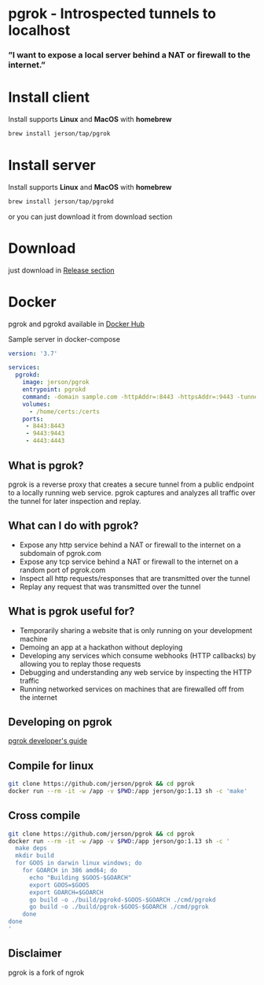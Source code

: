 
# pgrok - Introspected tunnels to localhost 
### ”I want to expose a local server behind a NAT or firewall to the internet.”

# Install client

Install supports **Linux** and **MacOS** with **homebrew**
```bash
brew install jerson/tap/pgrok
```

# Install server

Install supports **Linux** and **MacOS** with **homebrew**
```bash
brew install jerson/tap/pgrokd
```

or you can just download it from download section

# Download
just download in [Release section](https://github.com/jerson/pgrok/releases)

# Docker

pgrok and pgrokd available in [Docker Hub](https://hub.docker.com/r/jerson/pgrok)

Sample server in docker-compose

```yaml
version: '3.7'

services:
  pgrokd:
    image: jerson/pgrok
    entrypoint: pgrokd    
    command: -domain sample.com -httpAddr=:8443 -httpsAddr=:9443 -tunnelAddr=:4443 -tlsCrt=/certs/tls.crt -tlsKey=/certs/tls.key
    volumes:
      - /home/certs:/certs
    ports:
     - 8443:8443
     - 9443:9443
     - 4443:4443
```

## What is pgrok?
pgrok is a reverse proxy that creates a secure tunnel from a public endpoint to a locally running web service.
pgrok captures and analyzes all traffic over the tunnel for later inspection and replay.

## What can I do with pgrok?
- Expose any http service behind a NAT or firewall to the internet on a subdomain of pgrok.com
- Expose any tcp service behind a NAT or firewall to the internet on a random port of pgrok.com
- Inspect all http requests/responses that are transmitted over the tunnel
- Replay any request that was transmitted over the tunnel


## What is pgrok useful for?
- Temporarily sharing a website that is only running on your development machine
- Demoing an app at a hackathon without deploying
- Developing any services which consume webhooks (HTTP callbacks) by allowing you to replay those requests
- Debugging and understanding any web service by inspecting the HTTP traffic
- Running networked services on machines that are firewalled off from the internet

## Developing on pgrok
[pgrok developer's guide](docs/DEVELOPMENT.md)

## Compile for linux

```bash
git clone https://github.com/jerson/pgrok && cd pgrok
docker run --rm -it -w /app -v $PWD:/app jerson/go:1.13 sh -c 'make'
```

## Cross compile

```bash
git clone https://github.com/jerson/pgrok && cd pgrok
docker run --rm -it -w /app -v $PWD:/app jerson/go:1.13 sh -c '
  make deps
  mkdir build
  for GOOS in darwin linux windows; do
    for GOARCH in 386 amd64; do
      echo "Building $GOOS-$GOARCH"
      export GOOS=$GOOS
      export GOARCH=$GOARCH
      go build -o ./build/pgrokd-$GOOS-$GOARCH ./cmd/pgrokd
      go build -o ./build/pgrok-$GOOS-$GOARCH ./cmd/pgrok
    done
done
'
```


## Disclaimer
pgrok is a fork of ngrok
